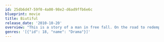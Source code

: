 ```yaml
---
id: 25db6d47-59f0-4a00-98e2-d6ad9ffb6e6c
blueprint: movie
title: Biutiful
release_date: '2010-10-20'
overview: "This is a story of a man in free fall. On the road to redemption, darkness lights his way. Connected with the afterlife, Uxbal is a tragic hero and father of two who's sensing the danger of death. He struggles with a tainted reality and a fate that works against him in order to forgive, for love, and forever."
genres: '[{"id": 18, "name": "Drama"}]'
---
```

